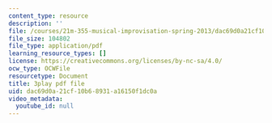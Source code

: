 ```yaml
---
content_type: resource
description: ''
file: /courses/21m-355-musical-improvisation-spring-2013/dac69d0a21cf10b68931a16150f1dc0a_qsEYV-yD0H0.pdf
file_size: 104802
file_type: application/pdf
learning_resource_types: []
license: https://creativecommons.org/licenses/by-nc-sa/4.0/
ocw_type: OCWFile
resourcetype: Document
title: 3play pdf file
uid: dac69d0a-21cf-10b6-8931-a16150f1dc0a
video_metadata:
  youtube_id: null
---
```


